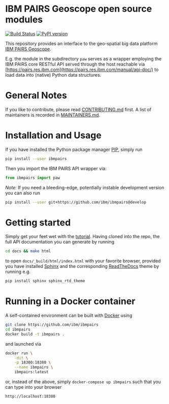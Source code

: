 # IBM PAIRS Geoscope open source modules

[![Build Status](https://travis-ci.org/IBM/ibmpairs.svg?branch=master)](https://travis-ci.org/IBM/ibmpairs)
[![PyPI version](https://badge.fury.io/py/aif360.svg)](https://badge.fury.io/py/ibmpairs)


This repository provides an interface to the geo-spatial big data platform
[IBM PAIRS Geoscope](https://ibmpairs.mybluemix.net).

E.g. the module in the subdirectory `paw` serves as a wrapper employing the IBM PAIRS
core RESTful API served through the host reachable via
[https://pairs.res.ibm.com](https://pairs.res.ibm.com/manual/api-doc/) to load data into (native)
Python data structures.


# General Notes

If you like to contribute, please read [CONTRIBUTING.md](https://github.com/ibm/ibmpairs/blob/master/CONTRIBUTING.md)
first. A list of maintainers is recorded in [MAINTAINERS.md](https://github.com/ibm/ibmpairs/blob/master/MAINTAINERS.md).


# Installation and Usage

If you have installed the Python package manager [PIP](https://github.com/pypa/pip),
simply run
```Bash
pip install --user ibmpairs
```
Then you import the IBM PAIRS API wrapper via:
```Python
from ibmpairs import paw
```
*Note*: If you need a bleeding-edge, potentially instable development version you
can also run
```Bash
pip install --user git+https://github.com/ibm/ibmpairs@develop
```


# Getting started

Simply get your feet wet with the [tutorial](https://github.com/ibm/ibmpairs/blob/master/tutorials/IBM-PAIRS-API-wrapper-tutorial.ipynb).
Having cloned into the repo, the full API documentation you can generate by running
```Bash
cd docs && make html
```
to open `docs/_build/html/index.html` with your favorite browser, provided you
have installed [Sphinx](https://www.sphinx-doc.org/) and the corresponding
[ReadTheDocs](https://readthedocs.org/) theme by running e.g.
```Bash
pip install sphinx sphinx_rtd_theme
```


# Running in a Docker container

A self-contained environment can be built with [Docker](http://www.docker.com) using
```Bash
git clone https://github.com/ibm/ibmpairs
cd ibmpairs
docker build -t ibmpairs .
```
and launched via
```Bash
docker run \
    -dit \
    -p 18380:18380 \
    --name ibmpairs \
    ibmpairs:latest
```
or, instead of the above, simply `docker-compose up ibmpairs` such that you can type
into your browser
```
http://localhost:18380
```
